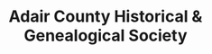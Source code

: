 ---
layout: repo
title: "Adair County Historical & Genealogical Society"
id: 25142
permalink: repos/25142/
---
